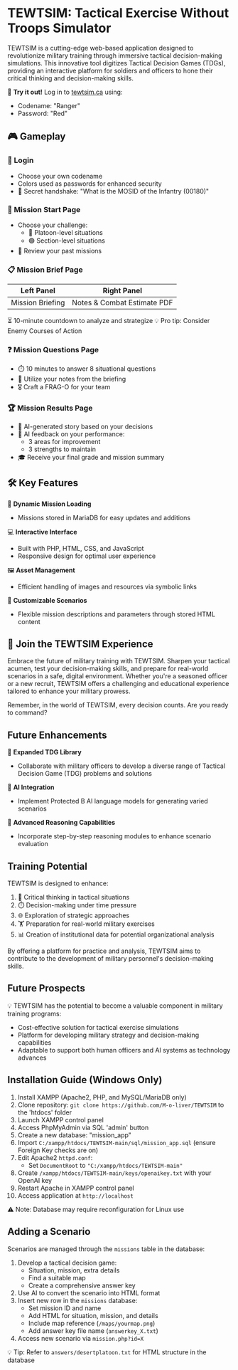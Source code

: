 # TEWTSIM: Tactical Exercise Without Troops Simulator

TEWTSIM is a cutting-edge web-based application designed to revolutionize military training through immersive tactical decision-making simulations. This innovative tool digitizes Tactical Decision Games (TDGs), providing an interactive platform for soldiers and officers to hone their critical thinking and decision-making skills.

🔐 **Try it out!** Log in to [tewtsim.ca](https://tewtsim.ca) using:
- Codename: "Ranger"
- Password: "Red"

## 🎮 Gameplay

### 👤 Login
- Choose your own codename
- Colors used as passwords for enhanced security
- 🤫 Secret handshake: "What is the MOSID of the Infantry (00180)"

### 🏁 Mission Start Page
- Choose your challenge:
  - 🔵 Platoon-level situations
  - 🟢 Section-level situations
- 📜 Review your past missions

### 📋 Mission Brief Page
| Left Panel | Right Panel |
|------------|-------------|
| Mission Briefing | Notes & Combat Estimate PDF |

⏳ 10-minute countdown to analyze and strategize
💡 Pro tip: Consider Enemy Courses of Action

### ❓ Mission Questions Page
- ⏱️ 10 minutes to answer 8 situational questions
- 📝 Utilize your notes from the briefing
- 🎖️ Craft a FRAG-O for your team

### 🏆 Mission Results Page
- 📖 AI-generated story based on your decisions
- 🤖 AI feedback on your performance:
  - 3 areas for improvement
  - 3 strengths to maintain
- 🎓 Receive your final grade and mission summary

## 🛠️ Key Features

🔄 **Dynamic Mission Loading**
- Missions stored in MariaDB for easy updates and additions

💻 **Interactive Interface**
- Built with PHP, HTML, CSS, and JavaScript
- Responsive design for optimal user experience

🖼️ **Asset Management**
- Efficient handling of images and resources via symbolic links

🔧 **Customizable Scenarios**
- Flexible mission descriptions and parameters through stored HTML content

## 🚀 Join the TEWTSIM Experience

Embrace the future of military training with TEWTSIM. Sharpen your tactical acumen, test your decision-making skills, and prepare for real-world scenarios in a safe, digital environment. Whether you're a seasoned officer or a new recruit, TEWTSIM offers a challenging and educational experience tailored to enhance your military prowess.

Remember, in the world of TEWTSIM, every decision counts. Are you ready to command?

## Future Enhancements

🚀 **Expanded TDG Library**
- Collaborate with military officers to develop a diverse range of Tactical Decision Game (TDG) problems and solutions

🤖 **AI Integration**
- Implement Protected B AI language models for generating varied scenarios

🧠 **Advanced Reasoning Capabilities**
- Incorporate step-by-step reasoning modules to enhance scenario evaluation

## Training Potential

TEWTSIM is designed to enhance:

1. 🎯 Critical thinking in tactical situations
2. ⏱️ Decision-making under time pressure
3. 🌐 Exploration of strategic approaches
4. 🏋️ Preparation for real-world military exercises
5. 📊 Creation of institutional data for potential organizational analysis

By offering a platform for practice and analysis, TEWTSIM aims to contribute to the development of military personnel's decision-making skills.

## Future Prospects

💡 TEWTSIM has the potential to become a valuable component in military training programs:
- Cost-effective solution for tactical exercise simulations
- Platform for developing military strategy and decision-making capabilities
- Adaptable to support both human officers and AI systems as technology advances

## Installation Guide (Windows Only)

1. Install XAMPP (Apache2, PHP, and MySQL/MariaDB only)
2. Clone repository: `git clone https://github.com/M-o-liver/TEWTSIM` to the 'htdocs' folder
3. Launch XAMPP control panel
4. Access PhpMyAdmin via SQL 'admin' button
5. Create a new database: "mission_app"
6. Import `C:/xampp/htdocs/TEWTSIM-main/sql/mission_app.sql` (ensure Foreign Key checks are on)
7. Edit Apache2 `httpd.conf`:
   - Set `DocumentRoot` to `"C:/xampp/htdocs/TEWTSIM-main"`
8. Create `/xampp/htdocs/TEWTSIM-main/keys/openaikey.txt` with your OpenAI key
9. Restart Apache in XAMPP control panel
10. Access application at `http://localhost`

⚠️ Note: Database may require reconfiguration for Linux use

## Adding a Scenario

Scenarios are managed through the `missions` table in the database:

1. Develop a tactical decision game:
   - Situation, mission, extra details
   - Find a suitable map
   - Create a comprehensive answer key
2. Use AI to convert the scenario into HTML format
3. Insert new row in the `missions` database:
   - Set mission ID and name
   - Add HTML for situation, mission, and details
   - Include map reference (`/maps/yourmap.png`)
   - Add answer key file name (`answerkey_X.txt`)
4. Access new scenario via `mission.php?id=X`

💡 Tip: Refer to `answers/desertplatoon.txt` for HTML structure in the database